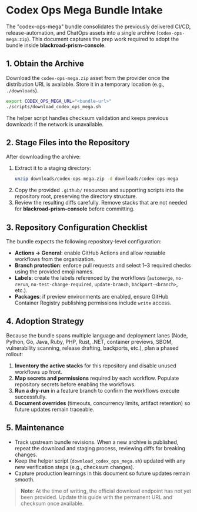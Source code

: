 # Codex Ops Mega Bundle Intake

The "codex-ops-mega" bundle consolidates the previously delivered CI/CD, release-automation, and ChatOps assets into a single archive (`codex-ops-mega.zip`). This document captures the prep work required to adopt the bundle inside **blackroad-prism-console**.

## 1. Obtain the Archive

Download the `codex-ops-mega.zip` asset from the provider once the distribution URL is available. Store it in a temporary location (e.g., `./downloads`).

```bash
export CODEX_OPS_MEGA_URL="<bundle-url>"
./scripts/download_codex_ops_mega.sh
```

The helper script handles checksum validation and keeps previous downloads if the network is unavailable.

## 2. Stage Files into the Repository

After downloading the archive:

1. Extract it to a staging directory:
   ```bash
   unzip downloads/codex-ops-mega.zip -d downloads/codex-ops-mega
   ```
2. Copy the provided `.github/` resources and supporting scripts into the repository root, preserving the directory structure.
3. Review the resulting diffs carefully. Remove stacks that are not needed for **blackroad-prism-console** before committing.

## 3. Repository Configuration Checklist

The bundle expects the following repository-level configuration:

- **Actions → General**: enable GitHub Actions and allow reusable workflows from the organization.
- **Branch protection**: enforce pull requests and select 1–3 required checks using the provided emoji names.
- **Labels**: create the labels referenced by the workflows (`automerge`, `no-rerun`, `no-test-change-required`, `update-branch`, `backport-<branch>`, etc.).
- **Packages**: if preview environments are enabled, ensure GitHub Container Registry publishing permissions include `write` access.

## 4. Adoption Strategy

Because the bundle spans multiple language and deployment lanes (Node, Python, Go, Java, Ruby, PHP, Rust, .NET, container previews, SBOM, vulnerability scanning, release drafting, backports, etc.), plan a phased rollout:

1. **Inventory the active stacks** for this repository and disable unused workflows up front.
2. **Map secrets and permissions** required by each workflow. Populate repository secrets before enabling the workflows.
3. **Run a dry-run** in a feature branch to confirm the workflows execute successfully.
4. **Document overrides** (timeouts, concurrency limits, artifact retention) so future updates remain traceable.

## 5. Maintenance

- Track upstream bundle revisions. When a new archive is published, repeat the download and staging process, reviewing diffs for breaking changes.
- Keep the helper script (`download_codex_ops_mega.sh`) updated with any new verification steps (e.g., checksum changes).
- Capture production learnings in this document so future updates remain smooth.

> **Note**: At the time of writing, the official download endpoint has not yet been provided. Update this guide with the permanent URL and checksum once available.
